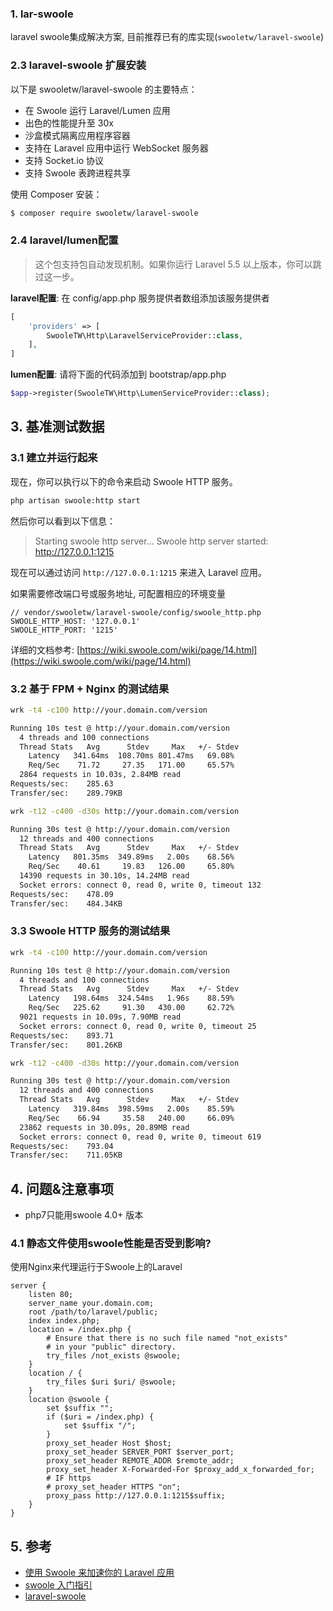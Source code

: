 ### 1. lar-swoole
laravel swoole集成解决方案,  目前推荐已有的库实现(`swooletw/laravel-swoole`)

### 2.3 laravel-swoole 扩展安装

以下是 swooletw/laravel-swoole 的主要特点：

* 在 Swoole 运行 Laravel/Lumen 应用
* 出色的性能提升至 30x
* 沙盒模式隔离应用程序容器
* 支持在 Laravel 应用中运行 WebSocket 服务器
* 支持 Socket.io 协议
* 支持 Swoole 表跨进程共享

使用 Composer 安装：

```bash
$ composer require swooletw/laravel-swoole
```

### 2.4 laravel/lumen配置

> 这个包支持包自动发现机制。如果你运行 Laravel 5.5 以上版本，你可以跳过这一步。

**laravel配置**: 在 config/app.php 服务提供者数组添加该服务提供者
```php
[
    'providers' => [
        SwooleTW\Http\LaravelServiceProvider::class,
    ],
]
```
 
**lumen配置**: 请将下面的代码添加到 bootstrap/app.php
```php
$app->register(SwooleTW\Http\LumenServiceProvider::class);
```


## 3. 基准测试数据

### 3.1 建立并运行起来

现在，你可以执行以下的命令来启动 Swoole HTTP 服务。
```bash
php artisan swoole:http start
```
然后你可以看到以下信息：


> Starting swoole http server...
> Swoole http server started: <http://127.0.0.1:1215>

现在可以通过访问 `http://127.0.0.1:1215` 来进入 Laravel 应用。

如果需要修改端口号或服务地址, 可配置相应的环境变量

```
// vendor/swooletw/laravel-swoole/config/swoole_http.php
SWOOLE_HTTP_HOST: '127.0.0.1'
SWOOLE_HTTP_PORT: '1215'
```
详细的文档参考: [https://wiki.swoole.com/wiki/page/14.html](https://wiki.swoole.com/wiki/page/14.html)

### 3.2 基于 FPM + Nginx 的测试结果
```bash
wrk -t4 -c100 http://your.domain.com/version

Running 10s test @ http://your.domain.com/version
  4 threads and 100 connections
  Thread Stats   Avg      Stdev     Max   +/- Stdev
    Latency   341.64ms  108.70ms 801.47ms   69.08%
    Req/Sec    71.72     27.35   171.00     65.57%
  2864 requests in 10.03s, 2.84MB read
Requests/sec:    285.63
Transfer/sec:    289.79KB
```

```bash
wrk -t12 -c400 -d30s http://your.domain.com/version

Running 30s test @ http://your.domain.com/version
  12 threads and 400 connections
  Thread Stats   Avg      Stdev     Max   +/- Stdev
    Latency   801.35ms  349.89ms   2.00s    68.56%
    Req/Sec    40.61     19.83   126.00     65.80%
  14390 requests in 30.10s, 14.24MB read
  Socket errors: connect 0, read 0, write 0, timeout 132
Requests/sec:    478.09
Transfer/sec:    484.34KB
```

### 3.3 Swoole HTTP 服务的测试结果

```bash
wrk -t4 -c100 http://your.domain.com/version

Running 10s test @ http://your.domain.com/version
  4 threads and 100 connections
  Thread Stats   Avg      Stdev     Max   +/- Stdev
    Latency   198.64ms  324.54ms   1.96s    88.59%
    Req/Sec   225.62     91.30   430.00     62.72%
  9021 requests in 10.09s, 7.90MB read
  Socket errors: connect 0, read 0, write 0, timeout 25
Requests/sec:    893.71
Transfer/sec:    801.26KB
```

```bash
wrk -t12 -c400 -d30s http://your.domain.com/version

Running 30s test @ http://your.domain.com/version
  12 threads and 400 connections
  Thread Stats   Avg      Stdev     Max   +/- Stdev
    Latency   319.84ms  398.59ms   2.00s    85.59%
    Req/Sec    66.94     35.58   240.00     66.09%
  23862 requests in 30.09s, 20.89MB read
  Socket errors: connect 0, read 0, write 0, timeout 619
Requests/sec:    793.04
Transfer/sec:    711.05KB
```

## 4. 问题&注意事项

* php7只能用swoole 4.0+ 版本

### 4.1 静态文件使用swoole性能是否受到影响?

使用Nginx来代理运行于Swoole上的Laravel

```nginx
server {
    listen 80;
    server_name your.domain.com;
    root /path/to/laravel/public;
    index index.php;
    location = /index.php {
        # Ensure that there is no such file named "not_exists"
        # in your "public" directory.
        try_files /not_exists @swoole;
    }
    location / {
        try_files $uri $uri/ @swoole;
    }
    location @swoole {
        set $suffix "";
        if ($uri = /index.php) {
            set $suffix "/";
        }
        proxy_set_header Host $host;
        proxy_set_header SERVER_PORT $server_port;
        proxy_set_header REMOTE_ADDR $remote_addr;
        proxy_set_header X-Forwarded-For $proxy_add_x_forwarded_for;
        # IF https
        # proxy_set_header HTTPS "on";
        proxy_pass http://127.0.0.1:1215$suffix;
    }
}
```


## 5. 参考
* [使用 Swoole 来加速你的 Laravel 应用](https://laravel-china.org/topics/10939/use-swoole-to-speed-up-your-laravel-application)
* [swoole 入门指引](https://wiki.swoole.com/wiki/page/1.html)
* [laravel-swoole](https://github.com/swooletw/laravel-swoole)



